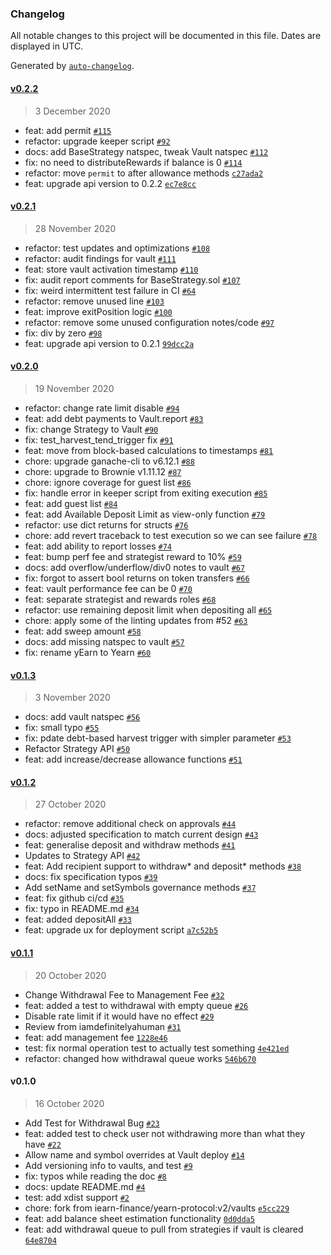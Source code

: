 ### Changelog

All notable changes to this project will be documented in this file. Dates are displayed in UTC.

Generated by [`auto-changelog`](https://github.com/CookPete/auto-changelog).

#### [v0.2.2](https://github.com/sambacha/yearn-vaults/compare/v0.2.1...v0.2.2)

> 3 December 2020

- feat: add permit [`#115`](https://github.com/sambacha/yearn-vaults/pull/115)
- refactor: upgrade keeper script [`#92`](https://github.com/sambacha/yearn-vaults/pull/92)
- docs: add BaseStrategy natspec, tweak Vault natspec [`#112`](https://github.com/sambacha/yearn-vaults/pull/112)
- fix: no need to distributeRewards if balance is 0 [`#114`](https://github.com/sambacha/yearn-vaults/pull/114)
- refactor: move `permit` to after allowance methods [`c27ada2`](https://github.com/sambacha/yearn-vaults/commit/c27ada2fe2b45fccc1dbbe251556a4738fbd4711)
- feat: upgrade api version to 0.2.2 [`ec7e8cc`](https://github.com/sambacha/yearn-vaults/commit/ec7e8cce83b72c8535098e3af091950c5c934ffb)

#### [v0.2.1](https://github.com/sambacha/yearn-vaults/compare/v0.2.0...v0.2.1)

> 28 November 2020

- refactor: test updates and optimizations [`#108`](https://github.com/sambacha/yearn-vaults/pull/108)
- refactor: audit findings for vault [`#111`](https://github.com/sambacha/yearn-vaults/pull/111)
- feat: store vault activation timestamp [`#110`](https://github.com/sambacha/yearn-vaults/pull/110)
- fix: audit report comments for BaseStrategy.sol [`#107`](https://github.com/sambacha/yearn-vaults/pull/107)
- fix: weird intermittent test failure in CI [`#64`](https://github.com/sambacha/yearn-vaults/pull/64)
- refactor: remove unused line [`#103`](https://github.com/sambacha/yearn-vaults/pull/103)
- feat: improve exitPosition logic [`#100`](https://github.com/sambacha/yearn-vaults/pull/100)
- refactor: remove some unused configuration notes/code [`#97`](https://github.com/sambacha/yearn-vaults/pull/97)
- fix: div by zero [`#98`](https://github.com/sambacha/yearn-vaults/pull/98)
- feat: upgrade api version to 0.2.1 [`99dcc2a`](https://github.com/sambacha/yearn-vaults/commit/99dcc2a8ce495ac6c2ff08e633e5b475a3088255)

#### [v0.2.0](https://github.com/sambacha/yearn-vaults/compare/v0.1.3...v0.2.0)

> 19 November 2020

- refactor: change rate limit disable [`#94`](https://github.com/sambacha/yearn-vaults/pull/94)
- feat: add debt payments to Vault.report [`#83`](https://github.com/sambacha/yearn-vaults/pull/83)
- fix: change Strategy to Vault [`#90`](https://github.com/sambacha/yearn-vaults/pull/90)
- fix: test_harvest_tend_trigger fix [`#91`](https://github.com/sambacha/yearn-vaults/pull/91)
- feat: move from block-based calculations to timestamps [`#81`](https://github.com/sambacha/yearn-vaults/pull/81)
- chore: upgrade ganache-cli to v6.12.1 [`#88`](https://github.com/sambacha/yearn-vaults/pull/88)
- chore: upgrade to Brownie v1.11.12 [`#87`](https://github.com/sambacha/yearn-vaults/pull/87)
- chore: ignore coverage for guest list [`#86`](https://github.com/sambacha/yearn-vaults/pull/86)
- fix: handle error in keeper script from exiting execution [`#85`](https://github.com/sambacha/yearn-vaults/pull/85)
- feat: add guest list [`#84`](https://github.com/sambacha/yearn-vaults/pull/84)
- feat: add Available Deposit Limit as view-only function [`#79`](https://github.com/sambacha/yearn-vaults/pull/79)
- refactor: use dict returns for structs [`#76`](https://github.com/sambacha/yearn-vaults/pull/76)
- chore: add revert traceback to test execution so we can see failure [`#78`](https://github.com/sambacha/yearn-vaults/pull/78)
- feat: add ability to report losses [`#74`](https://github.com/sambacha/yearn-vaults/pull/74)
- feat: bump perf fee and strategist reward to 10% [`#59`](https://github.com/sambacha/yearn-vaults/pull/59)
- docs: add overflow/underflow/div0 notes to vault [`#67`](https://github.com/sambacha/yearn-vaults/pull/67)
- fix: forgot to assert bool returns on token transfers [`#66`](https://github.com/sambacha/yearn-vaults/pull/66)
- feat: vault performance fee can be 0 [`#70`](https://github.com/sambacha/yearn-vaults/pull/70)
- feat: separate strategist and rewards roles [`#68`](https://github.com/sambacha/yearn-vaults/pull/68)
- refactor: use remaining deposit limit when depositing all [`#65`](https://github.com/sambacha/yearn-vaults/pull/65)
- chore: apply some of the linting updates from #52 [`#63`](https://github.com/sambacha/yearn-vaults/pull/63)
- feat: add sweep amount [`#58`](https://github.com/sambacha/yearn-vaults/pull/58)
- docs: add missing natspec to vault [`#57`](https://github.com/sambacha/yearn-vaults/pull/57)
- fix: rename yEarn to Yearn [`#60`](https://github.com/sambacha/yearn-vaults/pull/60)

#### [v0.1.3](https://github.com/sambacha/yearn-vaults/compare/v0.1.2...v0.1.3)

> 3 November 2020

- docs: add vault natspec [`#56`](https://github.com/sambacha/yearn-vaults/pull/56)
- fix: small typo [`#55`](https://github.com/sambacha/yearn-vaults/pull/55)
- fix: pdate debt-based harvest trigger with simpler parameter [`#53`](https://github.com/sambacha/yearn-vaults/pull/53)
- Refactor Strategy API [`#50`](https://github.com/sambacha/yearn-vaults/pull/50)
- feat: add increase/decrease allowance functions [`#51`](https://github.com/sambacha/yearn-vaults/pull/51)

#### [v0.1.2](https://github.com/sambacha/yearn-vaults/compare/v0.1.1...v0.1.2)

> 27 October 2020

- refactor: remove additional check on approvals [`#44`](https://github.com/sambacha/yearn-vaults/pull/44)
- docs: adjusted specification to match current design [`#43`](https://github.com/sambacha/yearn-vaults/pull/43)
- feat: generalise deposit and withdraw methods [`#41`](https://github.com/sambacha/yearn-vaults/pull/41)
- Updates to Strategy API [`#42`](https://github.com/sambacha/yearn-vaults/pull/42)
- feat: Add recipient support to withdraw* and deposit* methods [`#38`](https://github.com/sambacha/yearn-vaults/pull/38)
- docs: fix specification typos [`#39`](https://github.com/sambacha/yearn-vaults/pull/39)
-  Add setName and setSymbols governance methods [`#37`](https://github.com/sambacha/yearn-vaults/pull/37)
- feat: fix github ci/cd [`#35`](https://github.com/sambacha/yearn-vaults/pull/35)
- fix: typo in README.md [`#34`](https://github.com/sambacha/yearn-vaults/pull/34)
- feat: added depositAll [`#33`](https://github.com/sambacha/yearn-vaults/pull/33)
- feat: upgrade ux for deployment script [`a7c52b5`](https://github.com/sambacha/yearn-vaults/commit/a7c52b5bff56243f87083ac26f31af00ab930c73)

#### [v0.1.1](https://github.com/sambacha/yearn-vaults/compare/v0.1.0...v0.1.1)

> 20 October 2020

- Change Withdrawal Fee to Management Fee [`#32`](https://github.com/sambacha/yearn-vaults/pull/32)
- feat: added a test to withdrawal with empty queue [`#26`](https://github.com/sambacha/yearn-vaults/pull/26)
- Disable rate limit if it would have no effect [`#29`](https://github.com/sambacha/yearn-vaults/pull/29)
- Review from iamdefinitelyahuman [`#31`](https://github.com/sambacha/yearn-vaults/pull/31)
- feat: add management fee [`1228e46`](https://github.com/sambacha/yearn-vaults/commit/1228e46403298de3925945de9cffbee63740eb7b)
- test: fix normal operation test to actually test something [`4e421ed`](https://github.com/sambacha/yearn-vaults/commit/4e421ed0b730dbca2f73fed263129d94ab133c25)
- refactor: changed how withdrawal queue works [`546b670`](https://github.com/sambacha/yearn-vaults/commit/546b6709c3eed3f035f4f6b642e724063b408e5c)

#### v0.1.0

> 16 October 2020

- Add Test for Withdrawal Bug [`#23`](https://github.com/sambacha/yearn-vaults/pull/23)
- feat: added test to check user not withdrawing more than what they have [`#22`](https://github.com/sambacha/yearn-vaults/pull/22)
- Allow name and symbol overrides at Vault deploy [`#14`](https://github.com/sambacha/yearn-vaults/pull/14)
- Add versioning info to vaults, and test [`#9`](https://github.com/sambacha/yearn-vaults/pull/9)
- fix: typos while reading the doc [`#8`](https://github.com/sambacha/yearn-vaults/pull/8)
- docs: update README.md [`#4`](https://github.com/sambacha/yearn-vaults/pull/4)
- test: add xdist support [`#2`](https://github.com/sambacha/yearn-vaults/pull/2)
- chore: fork from iearn-finance/yearn-protocol:v2/vaults [`e5cc229`](https://github.com/sambacha/yearn-vaults/commit/e5cc2295f49d065d991cc81418c585356885ed86)
- feat: add balance sheet estimation functionality [`0d0dda5`](https://github.com/sambacha/yearn-vaults/commit/0d0dda52b8bf8e3f4c79e79c8d7530e2b4af46c2)
- feat: add withdrawal queue to pull from strategies if vault is cleared [`64e8704`](https://github.com/sambacha/yearn-vaults/commit/64e8704fa7a9b57a4a36d0e06d1862fc1176c7d2)
